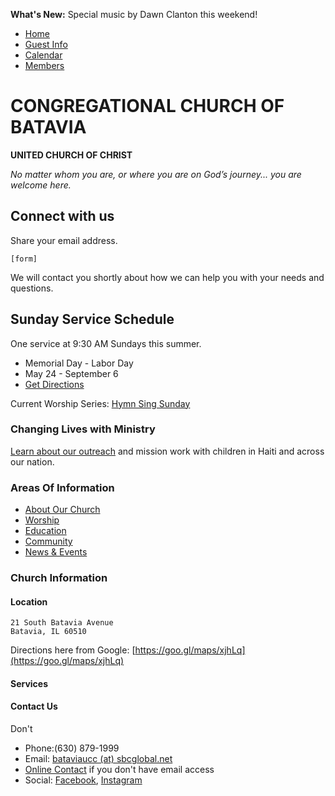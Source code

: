 **What's New:** Special music by Dawn Clanton this weekend!

* [Home](home.md)
* [Guest Info]()
* [Calendar]()
* [Members](https://secure.accessacs.com/access/memberlogin.aspx?sn=110319)

# CONGREGATIONAL CHURCH OF BATAVIA
**UNITED CHURCH OF CHRIST**

*No matter whom you are, or where you are on God’s journey... you are welcome here.*

## Connect with us

Share your email address.
```
[form]
```
We will contact you shortly about how we can help you with your needs and questions.

## Sunday Service Schedule

One service at 9:30 AM Sundays this summer.

- Memorial Day - Labor Day
- May 24 - September 6
- [Get Directions]()

Current Worship Series: [Hymn Sing Sunday]()

### Changing Lives with Ministry

[Learn about our outreach](outreach.md) and mission work with children in Haiti and across our nation.

### Areas Of Information

* [About Our Church]()
* [Worship]()
* [Education]()
* [Community]()
* [News &amp; Events]()

### Church Information

#### Location
```
21 South Batavia Avenue
Batavia, IL 60510
```
Directions here from Google:
[https://goo.gl/maps/xjhLq](https://goo.gl/maps/xjhLq)

#### Services

#### Contact Us

Don't
- Phone:(630) 879-1999
- Email: [bataviaucc (at) sbcglobal.net]()
- [Online Contact]() if you don't have email access
- Social: [Facebook](), [Instagram]()

